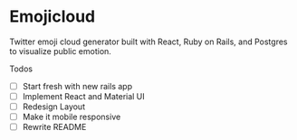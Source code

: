 # Emojicloud
Twitter emoji cloud generator built with React, Ruby on Rails, and Postgres to visualize public emotion.

Todos

- [ ] Start fresh with new rails app
- [ ] Implement React and Material UI
- [ ] Redesign Layout
- [ ] Make it mobile responsive
- [ ] Rewrite README
